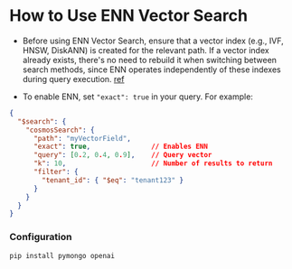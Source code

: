 
# How to Use ENN Vector Search

- Before using ENN Vector Search, ensure that a vector index (e.g., IVF, HNSW, DiskANN) is created for the relevant path. If a vector index already exists, there's no need to rebuild it when switching between search methods, since ENN operates independently of these indexes during query execution.​ [ref](https://devblogs.microsoft.com/cosmosdb/exact-nearest-neighbor-enn-vector-search/)

- To enable ENN, set `"exact": true` in your query. For example:

```json
{
  "$search": {
    "cosmosSearch": {
      "path": "myVectorField",
      "exact": true,               // Enables ENN
      "query": [0.2, 0.4, 0.9],    // Query vector
      "k": 10,                     // Number of results to return
      "filter": {
        "tenant_id": { "$eq": "tenant123" }
      }
    }
  }
}
```

### Configuration

```bash
pip install pymongo openai
```

